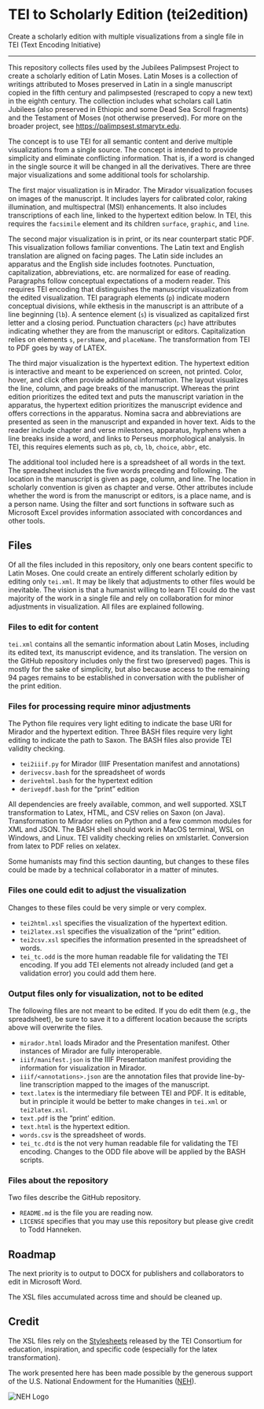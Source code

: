 # TEI to Scholarly Edition (tei2edition)

Create a scholarly edition with multiple visualizations from a single file in TEI (Text Encoding Initiative)

---

This repository collects files used by the Jubilees Palimpsest Project to create a scholarly edition of Latin Moses. 
Latin Moses is a collection of writings attributed to Moses preserved in Latin in a single manuscript copied in the fifth century and palimpsested (rescraped to copy a new text) in the eighth century. 
The collection includes what scholars call Latin Jubilees (also preserved in Ethiopic and some Dead Sea Scroll fragments) and the Testament of Moses (not otherwise preserved). 
For more on the broader project, see https://palimpsest.stmarytx.edu. 

The concept is to use TEI for all semantic content and derive multiple visualizations from a single source. 
The concept is intended to provide simplicity and eliminate conflicting information. 
That is, if a word is changed in the single source it will be changed in all the derivatives. 
There are three major visualizations and some additional tools for scholarship. 

The first major visualization is in Mirador. 
The Mirador visualization focuses on images of the manuscript. 
It includes layers for calibrated color, raking illumination, and multispectral (MSI) enhancements. 
It also includes transcriptions of each line, linked to the hypertext edition below. 
In TEI, this requires the `facsimile` element and its children `surface`, `graphic`, and `line`.

The second major visualization is in print, or its near counterpart static PDF. 
This visualization follows familiar conventions. 
The Latin text and English translation are aligned on facing pages. 
The Latin side includes an apparatus and the English side includes footnotes. 
Punctuation, capitalization, abbreviations, etc. are normalized for ease of reading. 
Paragraphs follow conceptual expectations of a modern reader. 
This requires TEI encoding that distinguishes the manuscript visualization from the edited visualization. 
TEI paragraph elements (`p`) indicate modern conceptual divisions, while ekthesis in the manuscript is an attribute of a line beginning (`lb`).
A sentence element (`s`) is visualized as capitalized first letter and a closing period.
Punctuation characters (`pc`) have attributes indicating whether they are from the manuscript or editors. 
Capitalization relies on elements `s`, `persName`, and `placeName`.
The transformation from TEI to PDF goes by way of LATEX.

The third major visualization is the hypertext edition. 
The hypertext edition is interactive and meant to be experienced on screen, not printed. 
Color, hover, and click often provide additional information. 
The layout visualizes the line, column, and page breaks of the manuscript. 
Whereas the print edition prioritizes the edited text and puts the manuscript variation in the apparatus, 
the hypertext edition prioritizes the manuscript evidence and offers corrections in the apparatus. 
Nomina sacra and abbreviations are presented as seen in the manuscript and expanded in hover text. 
Aids to the reader include chapter and verse milestones, apparatus, hyphens when a line breaks inside a word, and links to Perseus morphological analysis.
In TEI, this requires elements such as `pb`, `cb`, `lb`, `choice`, `abbr`, etc.

The additional tool included here is a spreadsheet of all words in the text. 
The spreadsheet includes the five words preceding and following. 
The location in the manuscript is given as page, column, and line.
The location in scholarly convention is given as chapter and verse. 
Other attributes include whether the word is from the manuscript or editors, is a place name, and is a person name.
Using the filter and sort functions in software such as Microsoft Excel provides information associated with concordances and other tools.

## Files

Of all the files included in this repository, only one bears content specific to Latin Moses. 
One could create an entirely different scholarly edition by editing only `tei.xml`. 
It may be likely that adjustments to other files would be inevitable. 
The vision is that a humanist willing to learn TEI could do the vast majority of the work in a single file and rely on collaboration for minor adjustments in visualization. 
All files are explained following.

### Files to edit for content

`tei.xml` contains all the semantic information about Latin Moses, including its edited text, its manuscript evidence, and its translation. 
The version on the GitHub repository includes only the first two (preserved) pages. 
This is mostly for the sake of simplicity, but also because access to the remaining 94 pages remains to be established in conversation with the publisher of the print edition. 

### Files for processing require minor adjustments

The Python file requires very light editing to indicate the base URI for Mirador and the hypertext edition. 
Three BASH files require very light editing to indicate the path to Saxon. 
The BASH files also provide TEI validity checking. 

- `tei2iiif.py` for Mirador (IIIF Presentation manifest and annotations)
- `derivecsv.bash`  for the spreadsheet of words
- `derivehtml.bash` for the hypertext edition
- `derivepdf.bash` for the “print” edition

All dependencies are freely available, common, and well supported.
XSLT transformation to Latex, HTML, and CSV relies on Saxon (on Java).
Transformation to Mirador relies on Python and a few common modules for XML and JSON.
The BASH shell should work in MacOS terminal, WSL on Windows, and Linux. 
TEI validity checking relies on xmlstarlet. 
Conversion from latex to PDF relies on xelatex.

Some humanists may find this section daunting, but changes to these files could be made by a technical collaborator in a matter of minutes. 

### Files one could edit to adjust the visualization

Changes to these files could be very simple or very complex. 

- `tei2html.xsl` specifies the visualization of the hypertext edition.
- `tei2latex.xsl` specifies the visualization of the “print” edition.
- `tei2csv.xsl` specifies the information presented in the spreadsheet of words.
- `tei_tc.odd` is the more human readable file for validating the TEI encoding. If you add TEI elements not already included (and get a validation error) you could add them here. 

### Output files only for visualization, not to be edited

The following files are not meant to be edited. 
If you do edit them (e.g., the spreadsheet), be sure to save it to a different location because the scripts above will overwrite the files. 

- `mirador.html` loads Mirador and the Presentation manifest. Other instances of Mirador are fully interoperable.
- `iiif/manifest.json` is the IIIF Presentation manifest providing the information for visualization in Mirador.
- `iiif/<annotations>.json` are the annotation files that provide line-by-line transcription mapped to the images of the manuscript.
- `text.latex` is the intermediary file between TEI and PDF. It is editable, but in principle it would be better to make changes in `tei.xml` or `tei2latex.xsl`.
- `text.pdf` is the “print’ edition.
- `text.html` is the hypertext edition.
- `words.csv` is the spreadsheet of words. 
- `tei_tc.dtd` is the not very human readable file for validating the TEI encoding. Changes to the ODD file above will be applied by the BASH scripts.

### Files about the repository

Two files describe the GitHub repository.

- `README.md` is the file you are reading now.
- `LICENSE` specifies that you may use this repository but please give credit to Todd Hanneken.

## Roadmap

The next priority is to output to DOCX for publishers and collaborators to edit in Microsoft Word. 

The XSL files accumulated across time and should be cleaned up. 

## Credit

The XSL files rely on the [Stylesheets](https://github.com/TEIC/Stylesheets) released by the TEI Consortium for education, inspiration, and specific code (especially for the latex transformation).

The work presented here has been made possible by the generous support of the U.S. National Endowment for the Humanities ([NEH](http://www.neh.gov/)). 

![NEH Logo](https://palimpsest.stmarytx.edu/2023/NEH-Preferred-Seal-Alpha.png)

